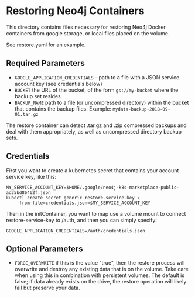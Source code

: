# Restoring Neo4j Containers

This directory contains files necessary for restoring Neo4j Docker containers
from google storage, or local files placed on the volume.

See restore.yaml for an example.   

## Required Parameters

- `GOOGLE_APPLICATION_CREDENTIALS` - path to a file with a JSON service account key (see credentials below)
- `BUCKET` the URL of the bucket, of the form `gs://my-bucket` where the backup set resides.
- `BACKUP_NAME` path to a file (or uncompressed directory) within the bucket that contains the
backup files.  Example:  `mydata-backup-2018-09-01.tar.gz`

The restore container can detect .tar.gz and .zip compressed backups and deal with them appropriately, as well as uncompressed directory backup sets.

## Credentials

First you want to create a kubernetes secret that contains your account service key, like this:

```
MY_SERVICE_ACCOUNT_KEY=$HOME/.google/neo4j-k8s-marketplace-public-ad35bd86462f.json
kubectl create secret generic restore-service-key \
   --from-file=credentials.json=$MY_SERVICE_ACCOUNT_KEY
```

Then in the initContainer, you want to map use a volume mount to connect restore-service-key to /auth, and then you can simply specify:

`GOOGLE_APPLICATION_CREDENTIALS=/auth/credentials.json`

## Optional Parameters

- `FORCE_OVERWRITE` if this is the value "true", then the restore process will overwrite and
destroy any existing data that is on the volume.  Take care when using this in combination with
persistent volumes.  The default is false; if data already exists on the drive, the restore operation will likely fail but preserve your data.


